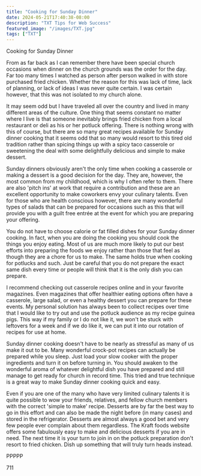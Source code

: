 ```yaml
---
title: "Cooking for Sunday Dinner"
date: 2024-05-21T17:40:38-08:00
description: "TXT Tips for Web Success"
featured_image: "/images/TXT.jpg"
tags: ["TXT"]
---
```


Cooking for Sunday Dinner

From as far back as I can remember there have been special church occasions when dinner on the church grounds was the order for the day. Far too many times I watched as person after person walked in with store purchased fried chicken. Whether the reason for this was lack of time, lack of planning, or lack of ideas I was never quite certain. I was certain however, that this was not isolated to my church alone.

It may seem odd but I have traveled all over the country and lived in many different areas of the culture. One thing that seems constant no matter where I live is that someone inevitably brings fried chicken from a local restaurant or deli as his or her potluck offering. There is nothing wrong with this of course, but there are so many great recipes available for Sunday dinner cooking that it seems odd that so many would resort to this tired old tradition rather than spicing things up with a spicy taco casserole or sweetening the deal with some delightfully delicious and simple to make dessert. 

Sunday dinners obviously aren't the only time when cooking a casserole or making a dessert is a good decision for the day. They are, however, the most common from my childhood, which is why I often refer to them. There are also 'pitch ins' at work that require a contribution and these are an excellent opportunity to make coworkers envy your culinary talents. Even for those who are health conscious however, there are many wonderful types of salads that can be prepared for occasions such as this that will provide you with a guilt free entrée at the event for which you are preparing your offering. 

You do not have to choose calorie or fat filled dishes for your Sunday dinner cooking. In fact, when you are doing the cooking you should cook the things you enjoy eating. Most of us are much more likely to put our best efforts into preparing the foods we enjoy rather than those that feel as though they are a chore for us to make. The same holds true when cooking for potlucks and such. Just be careful that you do not prepare the exact same dish every time or people will think that it is the only dish you can prepare.

I recommend checking out casserole recipes online and in your favorite magazines. Even magazines that offer healthier eating options often have a casserole, large salad, or even a healthy dessert you can prepare for these events. My personal solution has always been to collect recipes over time that I would like to try out and use the potluck audience as my recipe guinea pigs. This way if my family or I do not like it, we won't be stuck with leftovers for a week and if we do like it, we can put it into our rotation of recipes for use at home. 

Sunday dinner cooking doesn't have to be nearly as stressful as many of us make it out to be. Many wonderful crock-pot recipes can actually be prepared while you sleep. Just load your slow cooker with the proper ingredients and turn it on before turning in. You should awaken to the wonderful aroma of whatever delightful dish you have prepared and still manage to get ready for church in record time. This tried and true technique is a great way to make Sunday dinner cooking quick and easy. 


Even if you are one of the many who have very limited culinary talents it is quite possible to wow your friends, relatives, and fellow church members with the correct 'simple to make' recipe. Desserts are by far the best way to go in this effort and can also be made the night before (in many cases) and stored in the refrigerator. Desserts are almost always a good bet and very few people ever complain about them regardless. The Kraft foods website offers some fabulously easy to make and delicious desserts if you are in need. The next time it is your turn to join in on the potluck preparation don't resort to fried chicken. Dish up something that will truly turn heads instead. 

PPPPP

711


